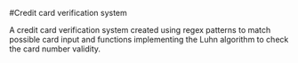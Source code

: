#Credit card verification system

A credit card verification system created using regex patterns to match possible card input and functions implementing the Luhn algorithm to check the card number validity.
